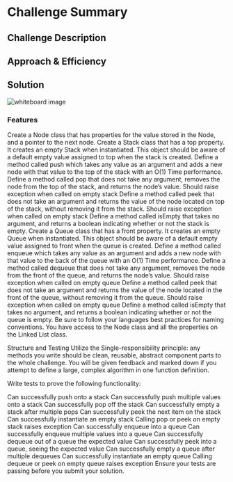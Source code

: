# Challenge Summary

## Challenge Description

## Approach & Efficiency


## Solution
![ whiteboard image](/assets/.png)


### Features
Create a Node class that has properties for the value stored in the Node, and a pointer to the next node.
Create a Stack class that has a top property. It creates an empty Stack when instantiated.
This object should be aware of a default empty value assigned to top when the stack is created.
Define a method called push which takes any value as an argument and adds a new node with that value to the top of the stack with an O(1) Time performance.
Define a method called pop that does not take any argument, removes the node from the top of the stack, and returns the node’s value.
Should raise exception when called on empty stack
Define a method called peek that does not take an argument and returns the value of the node located on top of the stack, without removing it from the stack.
Should raise exception when called on empty stack
Define a method called isEmpty that takes no argument, and returns a boolean indicating whether or not the stack is empty.
Create a Queue class that has a front property. It creates an empty Queue when instantiated.
This object should be aware of a default empty value assigned to front when the queue is created.
Define a method called enqueue which takes any value as an argument and adds a new node with that value to the back of the queue with an O(1) Time performance.
Define a method called dequeue that does not take any argument, removes the node from the front of the queue, and returns the node’s value.
Should raise exception when called on empty queue
Define a method called peek that does not take an argument and returns the value of the node located in the front of the queue, without removing it from the queue.
Should raise exception when called on empty queue
Define a method called isEmpty that takes no argument, and returns a boolean indicating whether or not the queue is empty.
Be sure to follow your languages best practices for naming conventions.
You have access to the Node class and all the properties on the Linked List class.

Structure and Testing
Utilize the Single-responsibility principle: any methods you write should be clean, reusable, abstract component parts to the whole challenge. You will be given feedback and marked down if you attempt to define a large, complex algorithm in one function definition.

Write tests to prove the following functionality:

Can successfully push onto a stack
Can successfully push multiple values onto a stack
Can successfully pop off the stack
Can successfully empty a stack after multiple pops
Can successfully peek the next item on the stack
Can successfully instantiate an empty stack
Calling pop or peek on empty stack raises exception
Can successfully enqueue into a queue
Can successfully enqueue multiple values into a queue
Can successfully dequeue out of a queue the expected value
Can successfully peek into a queue, seeing the expected value
Can successfully empty a queue after multiple dequeues
Can successfully instantiate an empty queue
Calling dequeue or peek on empty queue raises exception
Ensure your tests are passing before you submit your solution.
